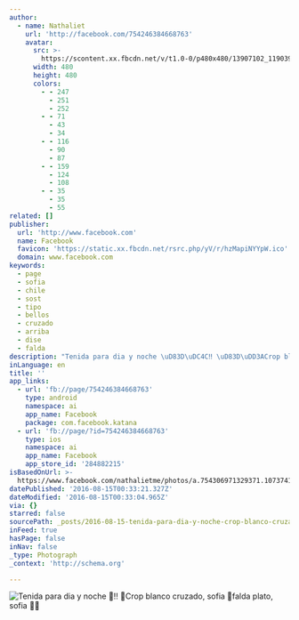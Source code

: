 ```yaml
---
author:
  - name: Nathaliet
    url: 'http://facebook.com/754246384668763'
    avatar:
      src: >-
        https://scontent.xx.fbcdn.net/v/t1.0-0/p480x480/13907102_1190398124386918_8181599954493516228_n.jpg?oh=98395456bf2c1d9b8b59278ca2201c2c&oe=58527C01
      width: 480
      height: 480
      colors:
        - - 247
          - 251
          - 252
        - - 71
          - 43
          - 34
        - - 116
          - 90
          - 87
        - - 159
          - 124
          - 108
        - - 35
          - 35
          - 55
related: []
publisher:
  url: 'http://www.facebook.com'
  name: Facebook
  favicon: 'https://static.xx.fbcdn.net/rsrc.php/yV/r/hzMapiNYYpW.ico'
  domain: www.facebook.com
keywords:
  - page
  - sofia
  - chile
  - sost
  - tipo
  - bellos
  - cruzado
  - arriba
  - dise
  - falda
description: "Tenida para dia y noche \uD83D\uDC4C‼️ \uD83D\uDD3ACrop blanco cruzado, sofia \uD83D\uDD3Afalda plato, sofia \uD83D\uDCE3\uD83D\uDD08"
inLanguage: en
title: ''
app_links:
  - url: 'fb://page/754246384668763'
    type: android
    namespace: ai
    app_name: Facebook
    package: com.facebook.katana
  - url: 'fb://page/?id=754246384668763'
    type: ios
    namespace: ai
    app_name: Facebook
    app_store_id: '284882215'
isBasedOnUrl: >-
  https://www.facebook.com/nathalietme/photos/a.754306971329371.1073741828.754246384668763/1095532033873528/?type=3&theater
datePublished: '2016-08-15T00:33:21.327Z'
dateModified: '2016-08-15T00:33:04.965Z'
via: {}
starred: false
sourcePath: _posts/2016-08-15-tenida-para-dia-y-noche-crop-blanco-cruzado-sofia.md
inFeed: true
hasPage: false
inNav: false
_type: Photograph
_context: 'http://schema.org'

---
```

![Tenida para dia y noche ‼️ Crop blanco cruzado, sofia falda plato, sofia ](https://scontent.xx.fbcdn.net/v/t1.0-9/12718375_1095532033873528_6860621386746343717_n.jpg?oh=5bb8e301cdd7c075b938e74e590db7b9&oe=5814C971)